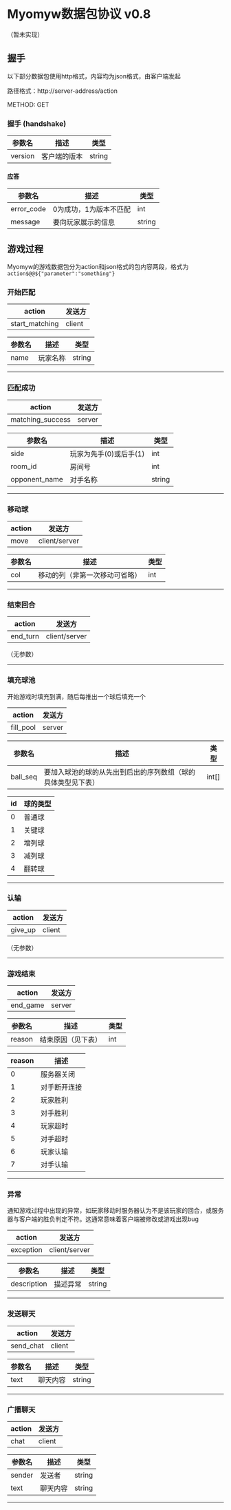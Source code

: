 # Myomyw数据包协议 v0.8

（暂未实现）

## 握手

以下部分数据包使用http格式，内容均为json格式，由客户端发起

路径格式：http://server-address/action

METHOD: GET

### 握手 (handshake)

| 参数名  | 描述         | 类型   |
| ------- | ------------ | ------ |
| version | 客户端的版本 | string |

#### 应答

| 参数名     | 描述                 | 类型 |
| ---------- | ------------------- | ---- |
| error_code | 0为成功，1为版本不匹配 | int  |
| message | 要向玩家展示的信息 | string |

## 游戏过程

Myomyw的游戏数据包分为action和json格式的包内容两段，格式为`action$@@${"parameter":"something"}`

### 开始匹配

| action         | 发送方 |
| -------------- | ------ |
| start_matching | client |

| 参数名 | 描述     | 类型   |
| ------ | -------- | ------ |
| name   | 玩家名称 | string |

---

### 匹配成功

| action           | 发送方 |
| ---------------- | ------ |
| matching_success | server |

| 参数名        | 描述                   | 类型   |
| ------------- | ---------------------- | ------ |
| side          | 玩家为先手(0)或后手(1) | int    |
| room_id       | 房间号                 | int    |
| opponent_name | 对手名称               | string |

---

### 移动球

| action | 发送方        |
| ------ | ------------- |
| move   | client/server |

| 参数名  | 描述                           | 类型   |
| ------- | ------------------------------ | ------ |
| col     | 移动的列（非第一次移动可省略） | int    |

---

### 结束回合

| action   | 发送方        |
| -------- | ------------- |
| end_turn | client/server |

（无参数）

---

### 填充球池

开始游戏时填充到满，随后每推出一个球后填充一个

| action    | 发送方 |
| --------- | ------ |
| fill_pool | server |

| 参数名   | 描述                                                         | 类型  |
| -------- | ------------------------------------------------------------ | ----- |
| ball_seq | 要加入球池的球的从先出到后出的序列数组（球的具体类型见下表） | int[] |

| id   | 球的类型 |
| ---- | -------- |
| 0    | 普通球   |
| 1    | 关键球   |
| 2    | 增列球   |
| 3    | 减列球   |
| 4    | 翻转球   |

---

### 认输

| action  | 发送方 |
| ------- | ------ |
| give_up | client |

（无参数）

---

### 游戏结束

| action   | 发送方 |
| -------- | ------ |
| end_game | server |

| 参数名 | 描述               | 类型 |
| ------ | ------------------ | ---- |
| reason | 结束原因（见下表） | int  |

| reason | 描述         |
| ------ | ------------ |
| 0      | 服务器关闭   |
| 1      | 对手断开连接 |
| 2      | 玩家胜利     |
| 3      | 对手胜利     |
| 4      | 玩家超时     |
| 5      | 对手超时     |
| 6      | 玩家认输     |
| 7      | 对手认输     |

---

### 异常

通知游戏过程中出现的异常，如玩家移动时服务器认为不是该玩家的回合，或服务器与客户端的胜负判定不符。这通常意味着客户端被修改或游戏出现bug

| action    | 发送方        |
| --------- | ------------- |
| exception | client/server |

| 参数名      | 描述     | 类型   |
| ----------- | -------- | ------ |
| description | 描述异常 | string |

---

### 发送聊天

| action    | 发送方 |
| --------- | ------ |
| send_chat | client |

| 参数名 | 描述     | 类型   |
| ------ | -------- | ------ |
| text   | 聊天内容 | string |

---

### 广播聊天

| action | 发送方 |
| ------ | ------ |
| chat   | client |

| 参数名 | 描述     | 类型   |
| ------ | -------- | ------ |
| sender | 发送者   | string |
| text   | 聊天内容 | string |

---

